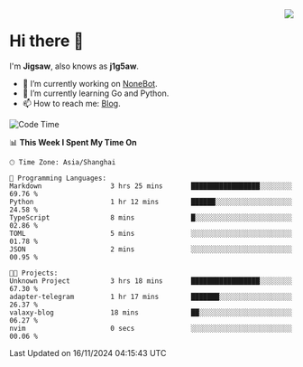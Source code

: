 <a href="#">
  <img align="right" src="https://github-readme-stats.vercel.app/api?username=j1g5awi&count_private=true&show_icons=true&title_color=80070B&text_color=B3B3B3&bg_color=212121&icon_color=80070B" />
</a>

# Hi there 👋

I'm **Jigsaw**, also knows as **j1g5aw**.

- 🔭 I’m currently working on [NoneBot](https://github.com/nonebot).
- 🌱 I’m currently learning Go and Python.
- 📫 How to reach me: [Blog](https://blog.maddestroyer.xyz/).

<!--START_SECTION:waka-->
![Code Time](http://img.shields.io/badge/Code%20Time-1%2C797%20hrs%2038%20mins-blue)

📊 **This Week I Spent My Time On** 

```text
🕑︎ Time Zone: Asia/Shanghai

💬 Programming Languages: 
Markdown                 3 hrs 25 mins       █████████████████░░░░░░░░   69.76 % 
Python                   1 hr 12 mins        ██████░░░░░░░░░░░░░░░░░░░   24.58 % 
TypeScript               8 mins              █░░░░░░░░░░░░░░░░░░░░░░░░   02.86 % 
TOML                     5 mins              ░░░░░░░░░░░░░░░░░░░░░░░░░   01.78 % 
JSON                     2 mins              ░░░░░░░░░░░░░░░░░░░░░░░░░   00.95 % 

🐱‍💻 Projects: 
Unknown Project          3 hrs 18 mins       █████████████████░░░░░░░░   67.30 % 
adapter-telegram         1 hr 17 mins        ███████░░░░░░░░░░░░░░░░░░   26.37 % 
valaxy-blog              18 mins             ██░░░░░░░░░░░░░░░░░░░░░░░   06.27 % 
nvim                     0 secs              ░░░░░░░░░░░░░░░░░░░░░░░░░   00.06 % 
```


 Last Updated on 16/11/2024 04:15:43 UTC
<!--END_SECTION:waka-->
